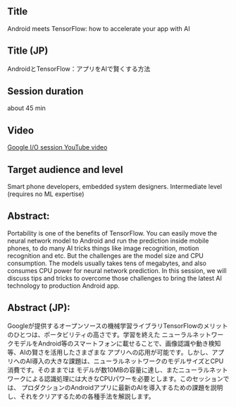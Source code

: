 
## Title

Android meets TensorFlow: how to accelerate your app with AI

## Title (JP)

AndroidとTensorFlow：アプリをAIで賢くする方法

## Session duration

about 45 min

## Video

[Google I/O session YouTube video](https://www.youtube.com/watch?v=25ISTLhz0ys)

## Target audience and level

Smart phone developers, embedded system designers. Intermediate level (requires no ML expertise)

## Abstract: 

Portability is one of the benefits of TensorFlow. You can easily move the neural network model to Android 
and run the prediction inside mobile phones, to do many AI tricks things like image recognition, motion 
recognition and etc. But the challenges are the model size and CPU consumption. The models usually takes 
tens of megabytes, and also consumes CPU power for neural network prediction. In this session, we will 
discuss tips and tricks to overcome those challenges to bring the latest AI technology to production Android app.

## Abstract (JP):

Googleが提供するオープンソースの機械学習ライブラリTensorFlowのメリットのひとつは、ポータビリティの高さです。学習を終えた
ニューラルネットワークモデルをAndroid等のスマートフォンに載せることで、画像認識や動き検知等、AIの賢さを活用したさまざまな
アプリへの応用が可能です。しかし、アプリへのAI導入の大きな課題は、ニューラルネットワークのモデルサイズとCPU消費です。そのままでは
モデルが数10MBの容量に達し、またニューラルネットワークによる認識処理には大きなCPUパワーを必要とします。このセッションでは、
プロダクションのAndroidアプリに最新のAIを導入するための課題を説明し、それをクリアするための各種手法を解説します。

